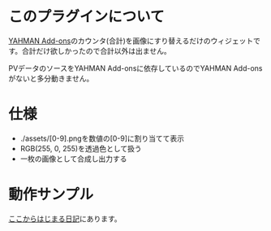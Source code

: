 # このプラグインについて

[YAHMAN Add-ons](https://wordpress.org/plugins/yahman-add-ons/)のカウンタ(合計)を画像にすり替えるだけのウィジェットです。合計だけ欲しかったので合計以外は出ません。

PVデータのソースをYAHMAN Add-onsに依存しているのでYAHMAN Add-onsがないと多分動きません。

# 仕様

- ./assets/[0-9].pngを数値の[0-9]に割り当てて表示
- RGB(255, 0, 255)を透過色として扱う
- 一枚の画像として合成し出力する

# 動作サンプル

[ここからはじまる日記](https://lycolia.zapto.org/)にあります。
